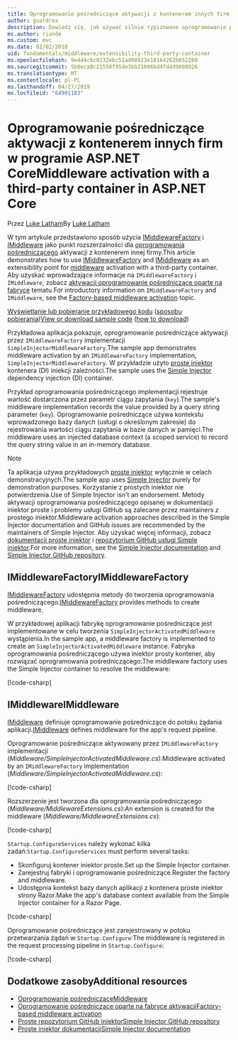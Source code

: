 ```yaml
---
title: Oprogramowanie pośredniczące aktywacji z kontenerem innych firm w programie ASP.NET Core
author: guardrex
description: Dowiedz się, jak używać silnie typizowane oprogramowanie pośredniczące oparte na fabryce aktywacji i kontenerem innych firm w programie ASP.NET Core.
ms.author: riande
ms.custom: mvc
ms.date: 02/02/2018
uid: fundamentals/middleware/extensibility-third-party-container
ms.openlocfilehash: 9e4d4c6c0232ebc51ad08923e10164262b652280
ms.sourcegitcommit: 5b0eca8c21550f95de3bb21096bd4fd4d9098026
ms.translationtype: MT
ms.contentlocale: pl-PL
ms.lasthandoff: 04/27/2019
ms.locfileid: "64901183"
---
```

# <a name="middleware-activation-with-a-third-party-container-in-aspnet-core"></a><span data-ttu-id="e2c4e-103">Oprogramowanie pośredniczące aktywacji z kontenerem innych firm w programie ASP.NET Core</span><span class="sxs-lookup"><span data-stu-id="e2c4e-103">Middleware activation with a third-party container in ASP.NET Core</span></span>

<span data-ttu-id="e2c4e-104">Przez [Luke Latham](https://github.com/guardrex)</span><span class="sxs-lookup"><span data-stu-id="e2c4e-104">By [Luke Latham](https://github.com/guardrex)</span></span>

<span data-ttu-id="e2c4e-105">W tym artykule przedstawiono sposób użycia [IMiddlewareFactory](/dotnet/api/microsoft.aspnetcore.http.imiddlewarefactory) i [IMiddleware](/dotnet/api/microsoft.aspnetcore.http.imiddleware) jako punkt rozszerzalności dla [oprogramowania pośredniczącego](xref:fundamentals/middleware/index) aktywacji z kontenerem innej firmy.</span><span class="sxs-lookup"><span data-stu-id="e2c4e-105">This article demonstrates how to use [IMiddlewareFactory](/dotnet/api/microsoft.aspnetcore.http.imiddlewarefactory) and [IMiddleware](/dotnet/api/microsoft.aspnetcore.http.imiddleware) as an extensibility point for [middleware](xref:fundamentals/middleware/index) activation with a third-party container.</span></span> <span data-ttu-id="e2c4e-106">Aby uzyskać wprowadzające informacje na `IMiddlewareFactory` i `IMiddleware`, zobacz [aktywacji oprogramowanie pośredniczące oparte na fabryce](xref:fundamentals/middleware/extensibility) tematu.</span><span class="sxs-lookup"><span data-stu-id="e2c4e-106">For introductory information on `IMiddlewareFactory` and `IMiddleware`, see the [Factory-based middleware activation](xref:fundamentals/middleware/extensibility) topic.</span></span>

<span data-ttu-id="e2c4e-107">[Wyświetlanie lub pobieranie przykładowego kodu](https://github.com/aspnet/AspNetCore.Docs/tree/master/aspnetcore/fundamentals/middleware/extensibility-third-party-container/sample) ([sposobu pobierania](xref:index#how-to-download-a-sample))</span><span class="sxs-lookup"><span data-stu-id="e2c4e-107">[View or download sample code](https://github.com/aspnet/AspNetCore.Docs/tree/master/aspnetcore/fundamentals/middleware/extensibility-third-party-container/sample) ([how to download](xref:index#how-to-download-a-sample))</span></span>

<span data-ttu-id="e2c4e-108">Przykładowa aplikacja pokazuje, oprogramowanie pośredniczące aktywacji przez `IMiddlewareFactory` implementacji `SimpleInjectorMiddlewareFactory`.</span><span class="sxs-lookup"><span data-stu-id="e2c4e-108">The sample app demonstrates middleware activation by an `IMiddlewareFactory` implementation, `SimpleInjectorMiddlewareFactory`.</span></span> <span data-ttu-id="e2c4e-109">W przykładzie użyto [proste iniektor](https://simpleinjector.org) kontenera (DI) iniekcji zależności.</span><span class="sxs-lookup"><span data-stu-id="e2c4e-109">The sample uses the [Simple Injector](https://simpleinjector.org) dependency injection (DI) container.</span></span>

<span data-ttu-id="e2c4e-110">Przykład oprogramowania pośredniczącego implementacji rejestruje wartość dostarczona przez parametr ciągu zapytania (`key`).</span><span class="sxs-lookup"><span data-stu-id="e2c4e-110">The sample's middleware implementation records the value provided by a query string parameter (`key`).</span></span> <span data-ttu-id="e2c4e-111">Oprogramowanie pośredniczące używa kontekstu wprowadzonego bazy danych (usługi o określonym zakresie) do rejestrowania wartości ciągu zapytania w bazie danych w pamięci.</span><span class="sxs-lookup"><span data-stu-id="e2c4e-111">The middleware uses an injected database context (a scoped service) to record the query string value in an in-memory database.</span></span>

> [!NOTE]
> <span data-ttu-id="e2c4e-112">Ta aplikacja używa przykładowych [proste iniektor](https://github.com/simpleinjector/SimpleInjector) wyłącznie w celach demonstracyjnych.</span><span class="sxs-lookup"><span data-stu-id="e2c4e-112">The sample app uses [Simple Injector](https://github.com/simpleinjector/SimpleInjector) purely for demonstration purposes.</span></span> <span data-ttu-id="e2c4e-113">Korzystanie z prostych iniektor nie potwierdzenia.</span><span class="sxs-lookup"><span data-stu-id="e2c4e-113">Use of Simple Injector isn't an endorsement.</span></span> <span data-ttu-id="e2c4e-114">Metody aktywacji oprogramowania pośredniczącego opisanej w dokumentacji iniektor proste i problemy usługi GitHub są zalecane przez maintainers z prostego iniektor.</span><span class="sxs-lookup"><span data-stu-id="e2c4e-114">Middleware activation approaches described in the Simple Injector documentation and GitHub issues are recommended by the maintainers of Simple Injector.</span></span> <span data-ttu-id="e2c4e-115">Aby uzyskać więcej informacji, zobacz [dokumentacji proste iniektor](https://simpleinjector.readthedocs.io/en/latest/index.html) i [repozytorium GitHub usługi Simple iniektor](https://github.com/simpleinjector/SimpleInjector).</span><span class="sxs-lookup"><span data-stu-id="e2c4e-115">For more information, see the [Simple Injector documentation](https://simpleinjector.readthedocs.io/en/latest/index.html) and [Simple Injector GitHub repository](https://github.com/simpleinjector/SimpleInjector).</span></span>

## <a name="imiddlewarefactory"></a><span data-ttu-id="e2c4e-116">IMiddlewareFactory</span><span class="sxs-lookup"><span data-stu-id="e2c4e-116">IMiddlewareFactory</span></span>

<span data-ttu-id="e2c4e-117">[IMiddlewareFactory](/dotnet/api/microsoft.aspnetcore.http.imiddlewarefactory) udostępnia metody do tworzenia oprogramowania pośredniczącego.</span><span class="sxs-lookup"><span data-stu-id="e2c4e-117">[IMiddlewareFactory](/dotnet/api/microsoft.aspnetcore.http.imiddlewarefactory) provides methods to create middleware.</span></span>

<span data-ttu-id="e2c4e-118">W przykładowej aplikacji fabrykę oprogramowanie pośredniczące jest implementowane w celu tworzenia `SimpleInjectorActivatedMiddleware` wystąpienia.</span><span class="sxs-lookup"><span data-stu-id="e2c4e-118">In the sample app, a middleware factory is implemented to create an `SimpleInjectorActivatedMiddleware` instance.</span></span> <span data-ttu-id="e2c4e-119">Fabryka oprogramowania pośredniczącego używa iniektor prosty kontener, aby rozwiązać oprogramowania pośredniczącego:</span><span class="sxs-lookup"><span data-stu-id="e2c4e-119">The middleware factory uses the Simple Injector container to resolve the middleware:</span></span>

[!code-csharp[](extensibility-third-party-container/sample/Middleware/SimpleInjectorMiddlewareFactory.cs?name=snippet1&highlight=5-8,12)]

## <a name="imiddleware"></a><span data-ttu-id="e2c4e-120">IMiddleware</span><span class="sxs-lookup"><span data-stu-id="e2c4e-120">IMiddleware</span></span>

<span data-ttu-id="e2c4e-121">[IMiddleware](/dotnet/api/microsoft.aspnetcore.http.imiddleware) definiuje oprogramowanie pośredniczące do potoku żądania aplikacji.</span><span class="sxs-lookup"><span data-stu-id="e2c4e-121">[IMiddleware](/dotnet/api/microsoft.aspnetcore.http.imiddleware) defines middleware for the app's request pipeline.</span></span>

<span data-ttu-id="e2c4e-122">Oprogramowanie pośredniczące aktywowany przez `IMiddlewareFactory` implementacji (*Middleware/SimpleInjectorActivatedMiddleware.cs*):</span><span class="sxs-lookup"><span data-stu-id="e2c4e-122">Middleware activated by an `IMiddlewareFactory` implementation (*Middleware/SimpleInjectorActivatedMiddleware.cs*):</span></span>

[!code-csharp[](extensibility-third-party-container/sample/Middleware/SimpleInjectorActivatedMiddleware.cs?name=snippet1)]

<span data-ttu-id="e2c4e-123">Rozszerzenie jest tworzona dla oprogramowania pośredniczącego (*Middleware/MiddlewareExtensions.cs*):</span><span class="sxs-lookup"><span data-stu-id="e2c4e-123">An extension is created for the middleware (*Middleware/MiddlewareExtensions.cs*):</span></span>

[!code-csharp[](extensibility-third-party-container/sample/Middleware/MiddlewareExtensions.cs?name=snippet1)]

<span data-ttu-id="e2c4e-124">`Startup.ConfigureServices` należy wykonać kilka zadań:</span><span class="sxs-lookup"><span data-stu-id="e2c4e-124">`Startup.ConfigureServices` must perform several tasks:</span></span>

* <span data-ttu-id="e2c4e-125">Skonfiguruj kontener iniektor proste.</span><span class="sxs-lookup"><span data-stu-id="e2c4e-125">Set up the Simple Injector container.</span></span>
* <span data-ttu-id="e2c4e-126">Zarejestruj fabryki i oprogramowanie pośredniczące.</span><span class="sxs-lookup"><span data-stu-id="e2c4e-126">Register the factory and middleware.</span></span>
* <span data-ttu-id="e2c4e-127">Udostępnia kontekst bazy danych aplikacji z kontenera proste iniektor strony Razor.</span><span class="sxs-lookup"><span data-stu-id="e2c4e-127">Make the app's database context available from the Simple Injector container for a Razor Page.</span></span>

[!code-csharp[](extensibility-third-party-container/sample/Startup.cs?name=snippet1)]

<span data-ttu-id="e2c4e-128">Oprogramowanie pośredniczące jest zarejestrowany w potoku przetwarzania żądań w `Startup.Configure`:</span><span class="sxs-lookup"><span data-stu-id="e2c4e-128">The middleware is registered in the request processing pipeline in `Startup.Configure`:</span></span>

[!code-csharp[](extensibility-third-party-container/sample/Startup.cs?name=snippet2&highlight=13)]

## <a name="additional-resources"></a><span data-ttu-id="e2c4e-129">Dodatkowe zasoby</span><span class="sxs-lookup"><span data-stu-id="e2c4e-129">Additional resources</span></span>

* [<span data-ttu-id="e2c4e-130">Oprogramowanie pośredniczące</span><span class="sxs-lookup"><span data-stu-id="e2c4e-130">Middleware</span></span>](xref:fundamentals/middleware/index)
* [<span data-ttu-id="e2c4e-131">Oprogramowanie pośredniczące oparte na fabryce aktywacji</span><span class="sxs-lookup"><span data-stu-id="e2c4e-131">Factory-based middleware activation</span></span>](xref:fundamentals/middleware/extensibility)
* [<span data-ttu-id="e2c4e-132">Proste repozytorium GitHub iniektor</span><span class="sxs-lookup"><span data-stu-id="e2c4e-132">Simple Injector GitHub repository</span></span>](https://github.com/simpleinjector/SimpleInjector)
* [<span data-ttu-id="e2c4e-133">Proste iniektor dokumentacji</span><span class="sxs-lookup"><span data-stu-id="e2c4e-133">Simple Injector documentation</span></span>](https://simpleinjector.readthedocs.io/en/latest/index.html)
